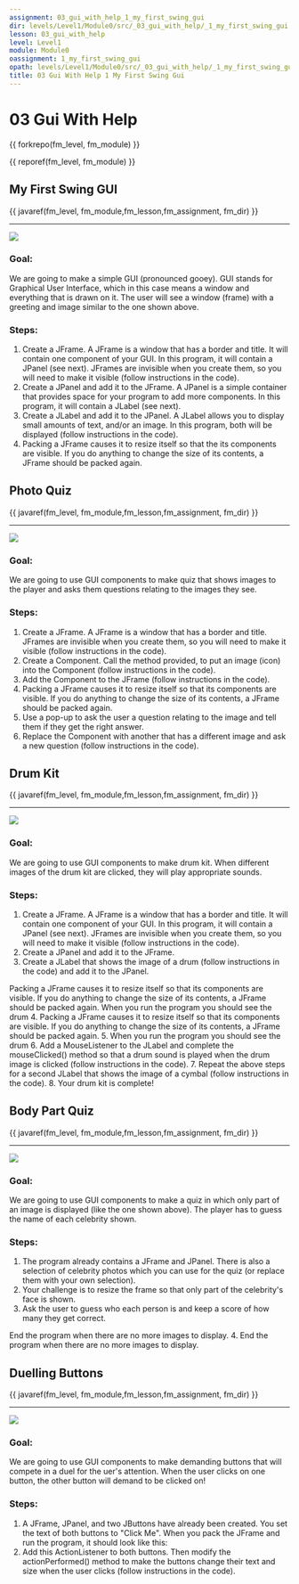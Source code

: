 ```yaml
---
assignment: 03_gui_with_help_1_my_first_swing_gui
dir: levels/Level1/Module0/src/_03_gui_with_help/_1_my_first_swing_gui
lesson: 03_gui_with_help
level: Level1
module: Module0
oassignment: 1_my_first_swing_gui
opath: levels/Level1/Module0/src/_03_gui_with_help/_1_my_first_swing_gui
title: 03 Gui With Help 1 My First Swing Gui
---
```

# 03 Gui With Help

{{ forkrepo(fm_level, fm_module) }}

{{ reporef(fm_level, fm_module) }}






## My First Swing GUI

{{ javaref(fm_level, fm_module,fm_lesson,fm_assignment, fm_dir) }}


<hr/>
<img src="./myFirstSwingGui.png"/>

### Goal:

We are going to make a simple GUI (pronounced gooey). GUI stands for Graphical User Interface, which in this case means a window and everything that is drawn on it. The user will see a window (frame) with a greeting and image similar to the one shown above.

### Steps:

1. Create a JFrame. A JFrame is a window that has a border and title. It will contain one component of your GUI. In this program, it will contain a JPanel (see next). JFrames are invisible when you create them, so you will need to make it visible (follow instructions in the code).
2. Create a JPanel and add it to the JFrame. A JPanel is a simple container that provides space for your program to add more components. In this program, it will contain a JLabel (see next).
3. Create a JLabel and add it to the JPanel. A JLabel allows you to display small amounts of text, and/or an image. In this program, both will be displayed (follow instructions in the code).
4. Packing a JFrame causes it to resize itself so that the its components are visible. If you do anything to change the size of its contents, a JFrame should be packed again.




## Photo Quiz

{{ javaref(fm_level, fm_module,fm_lesson,fm_assignment, fm_dir) }}


<hr/>
<img src="./photoQuiz.png"/>

### Goal:

We are going to use GUI components to make quiz that shows images to the player and asks them questions relating to the images they see.

### Steps:

1. Create a JFrame. A JFrame is a window that has a border and title. JFrames are invisible when you create them, so you will need to make it visible (follow instructions in the code).
2. Create a Component. Call the method provided, to put an image (icon) into the Component (follow instructions in the code).
3. Add the Component to the JFrame (follow instructions in the code).
4. Packing a JFrame causes it to resize itself so that its components are visible. If you do anything to change the size of its contents, a JFrame should be packed again.
5. Use a pop-up to ask the user a question relating to the image and tell them if they get the right answer.
6. Replace the Component with another that has a different image and ask a new question (follow instructions in the code).




## Drum Kit

{{ javaref(fm_level, fm_module,fm_lesson,fm_assignment, fm_dir) }}


<hr/>
<img src="./drumKit.png"/>

### Goal:

We are going to use GUI components to make drum kit. When different images of the drum kit are clicked, they will play appropriate sounds.

### Steps:

1. Create a JFrame. A JFrame is a window that has a border and title. It will contain one component of your GUI. In this program, it will contain a JPanel (see next). JFrames are invisible when you create them, so you will need to make it visible (follow instructions in the code).
2. Create a JPanel and add it to the JFrame.
3. Create a JLabel that shows the image of a drum (follow instructions in the code) and add it to the JPanel.


Packing a JFrame causes it to resize itself so that its components are visible. If you do anything to change the size of its contents, a JFrame should be packed again.
When you run the program you should see the drum
4. Packing a JFrame causes it to resize itself so that its components are visible. If you do anything to change the size of its contents, a JFrame should be packed again.
5. When you run the program you should see the drum
6. Add a MouseListener to the JLabel and complete the mouseClicked() method so that a drum sound is played when the drum image is clicked (follow instructions in the code).
7. Repeat the above steps for a second JLabel that shows the image of a cymbal (follow instructions in the code).
8. Your drum kit is complete!




## Body Part Quiz

{{ javaref(fm_level, fm_module,fm_lesson,fm_assignment, fm_dir) }}


<hr/>
<img src="./bodyPart.png"/>

### Goal:

We are going to use GUI components to make a quiz in which only part of an image is displayed (like the one shown above). The player has to guess the name of each celebrity shown.

### Steps:

1. The program already contains a JFrame and JPanel. There is also a selection of celebrity photos which you can use for the quiz (or replace them with your own selection).
2. Your challenge is to resize the frame so that only part of the celebrity's face is shown.
3. Ask the user to guess who each person is and keep a score of how many they get correct.

End the program when there are no more images to display.
4. End the program when there are no more images to display.




## Duelling Buttons

{{ javaref(fm_level, fm_module,fm_lesson,fm_assignment, fm_dir) }}


<hr/>
<img src="./duellingButtons.png"/>

### Goal:

We are going to use GUI components to make demanding buttons that will compete in a duel for the uer's attention. When the user clicks on one button, the other button will demand to be clicked on!

### Steps:

1. A JFrame, JPanel, and two JButtons have already been created. You set the text of both buttons to "Click Me". When you pack the JFrame and run the program, it should look like this:
2. Add this ActionListener to both buttons. Then modify the actionPerformed() method to make the buttons change their text and size when the user clicks (follow instructions in the code).


